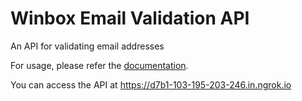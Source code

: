 # Winbox Email Validation API
An API for validating email addresses

For usage, please refer the [documentation](https://winboxemailvalidation.docs.apiary.io).

You can access the API at https://d7b1-103-195-203-246.in.ngrok.io